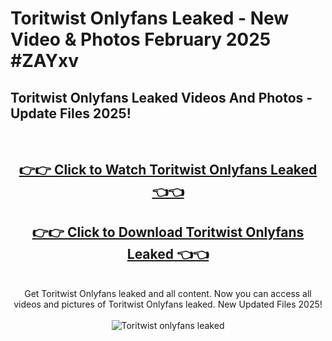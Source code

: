 # Toritwist Onlyfans Leaked - New Video & Photos February 2025 #ZAYxv

<h2>Toritwist Onlyfans Leaked Videos And Photos - Update Files 2025!</h2>
<br>
<div align="center">
<h2><a href="https://links2leaks.com?utm_source=toritwist&utm_medium=git102" rel="nofollow">👉👉 Click to Watch Toritwist Onlyfans Leaked 👈👈</a></h2>
<h2><a href="https://links2leaks.com?utm_source=toritwist&utm_medium=git102" rel="nofollow">👉👉 Click to Download Toritwist Onlyfans Leaked 👈👈</a></h2>
<br>
Get Toritwist Onlyfans leaked and all content. Now you can access all videos and pictures of Toritwist Onlyfans leaked. New Updated Files 2025!
<br>
<br>
<a href="https://links2leaks.com?utm_source=toritwist&utm_medium=git102" rel="nofollow" data-target="animated-image.originalLink"><img src="https://i.ibb.co/Gkj2r4b/banner.png" alt="Toritwist onlyfans leaked" style="max-width: 100%; display: inline-block;" data-target="animated-image.originalImage"></a>
</div>
<br>
